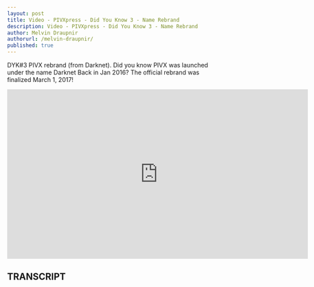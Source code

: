 ```yaml
---
layout: post
title: Video - PIVXpress - Did You Know 3 - Name Rebrand
description: Video - PIVXpress - Did You Know 3 - Name Rebrand
author: Melvin Draupnir
authorurl: /melvin-draupnir/
published: true
---
```


<p>DYK#3 PIVX rebrand (from Darknet). Did you know PIVX was launched under the name Darknet Back in Jan 2016? The official rebrand was finalized March 1, 2017!</p>

<center><iframe width="700" height="394" src="https://www.youtube.com/embed/x62y0Ylg4Mc" frameborder="0" allowfullscreen></iframe></center>

<h2>TRANSCRIPT</h2>
